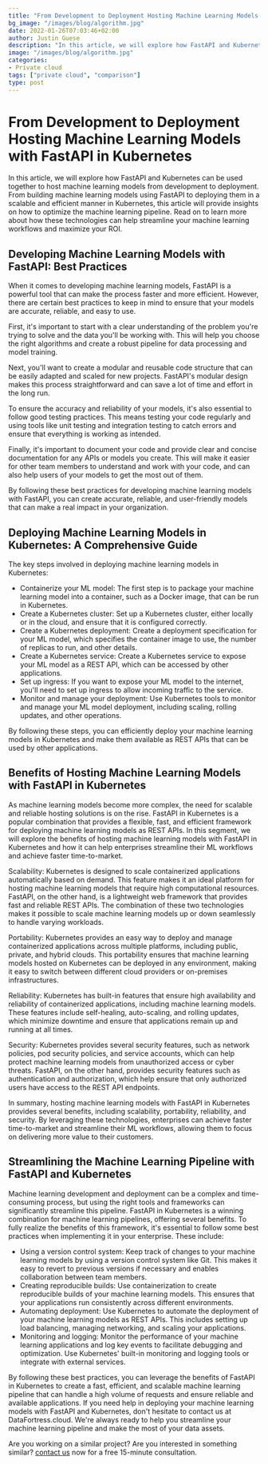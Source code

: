```yaml
---
title: "From Development to Deployment Hosting Machine Learning Models with FastAPI in Kubernetes"
bg_image: "/images/blog/algorithm.jpg"
date: 2022-01-26T07:03:46+02:00
author: Justin Guese
description: "In this article, we will explore how FastAPI and Kubernetes can be used together to host machine learning models from development to deployment."
image: "/images/blog/algorithm.jpg"
categories:
- Private cloud
tags: ["private cloud", "comparison"]
type: post
---
```


# From Development to Deployment Hosting Machine Learning Models with FastAPI in Kubernetes

In this article, we will explore how FastAPI and Kubernetes can be used together to host machine learning models from development to deployment. From building machine learning models using FastAPI to deploying them in a scalable and efficient manner in Kubernetes, this article will provide insights on how to optimize the machine learning pipeline. Read on to learn more about how these technologies can help streamline your machine learning workflows and maximize your ROI.

## Developing Machine Learning Models with FastAPI: Best Practices

When it comes to developing machine learning models, FastAPI is a powerful tool that can make the process faster and more efficient. However, there are certain best practices to keep in mind to ensure that your models are accurate, reliable, and easy to use.

First, it's important to start with a clear understanding of the problem you're trying to solve and the data you'll be working with. This will help you choose the right algorithms and create a robust pipeline for data processing and model training.

Next, you'll want to create a modular and reusable code structure that can be easily adapted and scaled for new projects. FastAPI's modular design makes this process straightforward and can save a lot of time and effort in the long run.

To ensure the accuracy and reliability of your models, it's also essential to follow good testing practices. This means testing your code regularly and using tools like unit testing and integration testing to catch errors and ensure that everything is working as intended.

Finally, it's important to document your code and provide clear and concise documentation for any APIs or models you create. This will make it easier for other team members to understand and work with your code, and can also help users of your models to get the most out of them.

By following these best practices for developing machine learning models with FastAPI, you can create accurate, reliable, and user-friendly models that can make a real impact in your organization.

## Deploying Machine Learning Models in Kubernetes: A Comprehensive Guide

The key steps involved in deploying machine learning models in Kubernetes:

- Containerize your ML model: The first step is to package your machine learning model into a container, such as a Docker image, that can be run in Kubernetes.
- Create a Kubernetes cluster: Set up a Kubernetes cluster, either locally or in the cloud, and ensure that it is configured correctly.
- Create a Kubernetes deployment: Create a deployment specification for your ML model, which specifies the container image to use, the number of replicas to run, and other details.
- Create a Kubernetes service: Create a Kubernetes service to expose your ML model as a REST API, which can be accessed by other applications.
- Set up ingress: If you want to expose your ML model to the internet, you'll need to set up ingress to allow incoming traffic to the service.
- Monitor and manage your deployment: Use Kubernetes tools to monitor and manage your ML model deployment, including scaling, rolling updates, and other operations.

By following these steps, you can efficiently deploy your machine learning models in Kubernetes and make them available as REST APIs that can be used by other applications.

## Benefits of Hosting Machine Learning Models with FastAPI in Kubernetes

As machine learning models become more complex, the need for scalable and reliable hosting solutions is on the rise. FastAPI in Kubernetes is a popular combination that provides a flexible, fast, and efficient framework for deploying machine learning models as REST APIs. In this segment, we will explore the benefits of hosting machine learning models with FastAPI in Kubernetes and how it can help enterprises streamline their ML workflows and achieve faster time-to-market.

Scalability: Kubernetes is designed to scale containerized applications automatically based on demand. This feature makes it an ideal platform for hosting machine learning models that require high computational resources. FastAPI, on the other hand, is a lightweight web framework that provides fast and reliable REST APIs. The combination of these two technologies makes it possible to scale machine learning models up or down seamlessly to handle varying workloads.

Portability: Kubernetes provides an easy way to deploy and manage containerized applications across multiple platforms, including public, private, and hybrid clouds. This portability ensures that machine learning models hosted on Kubernetes can be deployed in any environment, making it easy to switch between different cloud providers or on-premises infrastructures.

Reliability: Kubernetes has built-in features that ensure high availability and reliability of containerized applications, including machine learning models. These features include self-healing, auto-scaling, and rolling updates, which minimize downtime and ensure that applications remain up and running at all times.

Security: Kubernetes provides several security features, such as network policies, pod security policies, and service accounts, which can help protect machine learning models from unauthorized access or cyber threats. FastAPI, on the other hand, provides security features such as authentication and authorization, which help ensure that only authorized users have access to the REST API endpoints.

In summary, hosting machine learning models with FastAPI in Kubernetes provides several benefits, including scalability, portability, reliability, and security. By leveraging these technologies, enterprises can achieve faster time-to-market and streamline their ML workflows, allowing them to focus on delivering more value to their customers.

## Streamlining the Machine Learning Pipeline with FastAPI and Kubernetes

Machine learning development and deployment can be a complex and time-consuming process, but using the right tools and frameworks can significantly streamline this pipeline. FastAPI in Kubernetes is a winning combination for machine learning pipelines, offering several benefits. To fully realize the benefits of this framework, it's essential to follow some best practices when implementing it in your enterprise. These include:

- Using a version control system: Keep track of changes to your machine learning models by using a version control system like Git. This makes it easy to revert to previous versions if necessary and enables collaboration between team members.
- Creating reproducible builds: Use containerization to create reproducible builds of your machine learning models. This ensures that your applications run consistently across different environments.
- Automating deployment: Use Kubernetes to automate the deployment of your machine learning models as REST APIs. This includes setting up load balancing, managing networking, and scaling your applications.
- Monitoring and logging: Monitor the performance of your machine learning applications and log key events to facilitate debugging and optimization. Use Kubernetes' built-in monitoring and logging tools or integrate with external services.

By following these best practices, you can leverage the benefits of FastAPI in Kubernetes to create a fast, efficient, and scalable machine learning pipeline that can handle a high volume of requests and ensure reliable and available applications. If you need help in deploying your machine learning models with FastAPI and Kubernetes, don't hesitate to contact us at DataFortress.cloud. We're always ready to help you streamline your machine learning pipeline and make the most of your data assets.


Are you working on a similar project? Are you interested in something similar? [contact us](/contact) now for a free 15-minute consultation.